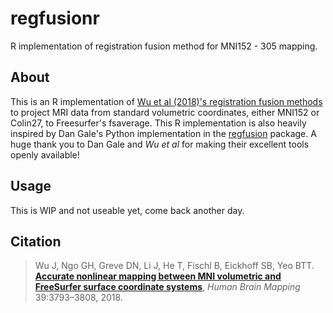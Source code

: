 # regfusionr
R implementation of registration fusion method for MNI152 - 305 mapping.

## About

This is an R implementation of [Wu et al (2018)'s registration fusion methods](https://onlinelibrary.wiley.com/doi/full/10.1002/hbm.24213) to project MRI data from standard volumetric coordinates, either MNI152 or Colin27, to Freesurfer's fsaverage. This R implementation is also heavily inspired by Dan Gale's Python implementation in the [regfusion](https://github.com/danjgale/reg-fusion) package. A huge thank you to Dan Gale and  *Wu et al* for making their excellent tools openly available!

## Usage

This is WIP and not useable yet, come back another day.

## Citation

>Wu J, Ngo GH, Greve DN, Li J, He T, Fischl B, Eickhoff SB, Yeo BTT. [**Accurate nonlinear mapping between MNI volumetric and FreeSurfer surface coordinate systems**](http://people.csail.mit.edu/ythomas/publications/2018VolSurfMapping-HBM.pdf), *Human Brain Mapping* 39:3793–3808, 2018.


   
